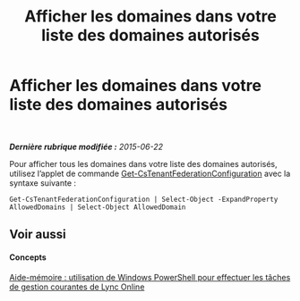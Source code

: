 ﻿---
title: Afficher les domaines dans votre liste des domaines autorisés
TOCTitle: Afficher les domaines dans votre liste des domaines autorisés
ms:assetid: 13bceaba-5c4f-431f-864f-9e374cafa986
ms:mtpsurl: https://technet.microsoft.com/fr-fr/library/Dn362772(v=OCS.15)
ms:contentKeyID: 56269565
ms.date: 06/01/2017
mtps_version: v=OCS.15
ms.translationtype: HT
---

# Afficher les domaines dans votre liste des domaines autorisés

 

_**Dernière rubrique modifiée :** 2015-06-22_

Pour afficher tous les domaines dans votre liste des domaines autorisés, utilisez l’applet de commande [Get-CsTenantFederationConfiguration](get-cstenantfederationconfiguration.md) avec la syntaxe suivante :

    Get-CsTenantFederationConfiguration | Select-Object -ExpandProperty AllowedDomains | Select-Object AllowedDomain

## Voir aussi

#### Concepts

[Aide-mémoire : utilisation de Windows PowerShell pour effectuer les tâches de gestion courantes de Lync Online](quick-reference-using-windows-powershell-to-do-common-skype-for-business-online-management-tasks.md)

